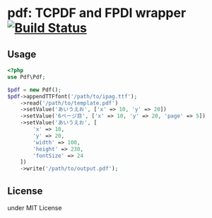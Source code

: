 # pdf: TCPDF and FPDI wrapper [![Build Status](https://secure.travis-ci.org/k1LoW/pdf.png?branch=master)](http://travis-ci.org/k1LoW/pdf)

## Usage

```php
<?php
use Pdf\Pdf;

$pdf = new Pdf();
$pdf->appendTTFfont('/path/to/ipag.ttf');
    ->read('/path/to/template.pdf')
    ->setValue('あいうえお', ['x' => 10, 'y' => 20])
    ->setValue('6ページ目', ['x' => 10, 'y' => 20, 'page' => 5])
    ->setValue('あいうえお', [
        'x' => 10,
        'y' => 20,
        'width' => 100,
        'height' => 230,
        'fontSize' => 24
    ])
    ->write('/path/to/output.pdf');
```

## License

under MIT License
